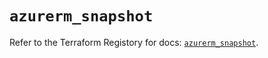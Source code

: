 # `azurerm_snapshot`

Refer to the Terraform Registory for docs: [`azurerm_snapshot`](https://registry.terraform.io/providers/hashicorp/azurerm/3.74.0/docs/resources/snapshot).
